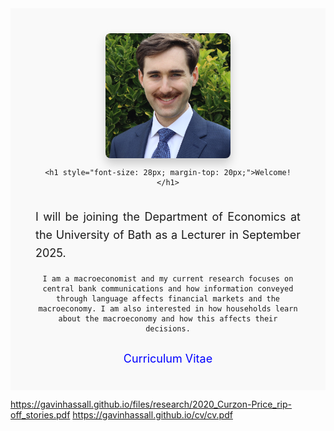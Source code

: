 <div align="center" style="padding: 20px; background-color: #f9f9f9;">
  <div style="max-width: 900px; margin: auto; padding: 20px;">
    
  <!-- Profile Image -->
  <div style="display: flex; flex-direction: column; align-items: center; text-align: center;">
    <img src="files/images/profile_lowres.png" alt="Profile Image" style="width: 200px; height: 200px; object-fit: cover; border-radius: 8px; box-shadow: 0 8px 16px rgba(0, 0, 0, 0.2);">
    
    <h1 style="font-size: 28px; margin-top: 20px;">Welcome!</h1>
  </div>

  <!-- Bio Text -->
  <p style="font-size: 18px; line-height: 1.6; text-align: justify; margin-top: 20px;">
    I will be joining the Department of Economics at the University of Bath as a Lecturer in September 2025.

    I am a macroeconomist and my current research focuses on central bank communications and how information conveyed through language affects financial markets and the macroeconomy. I am also interested in how households learn about the macroeconomy and how this affects their decisions.
  </p>

  <!-- Links -->
  <div style="display: flex; flex-direction: column; align-items: center; gap: 12px; margin-top: 30px;">
    <a href="https://gavinhassall.github.io/cv/cv.pdf" style="text-decoration: none; font-size: 18px; color: blue;">
      Curriculum Vitae
    </a>
  </div>

  </div>
</div>

https://gavinhassall.github.io/files/research/2020_Curzon-Price_rip-off_stories.pdf
https://gavinhassall.github.io/cv/cv.pdf